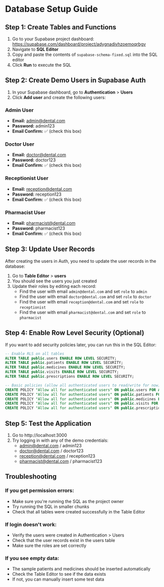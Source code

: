 # Database Setup Guide

## Step 1: Create Tables and Functions

1. Go to your Supabase project dashboard: https://supabase.com/dashboard/project/adygnadivhzoemoqrbgv
2. Navigate to **SQL Editor**
3. Copy and paste the contents of `supabase-schema-fixed.sql` into the SQL editor
4. Click **Run** to execute the SQL

## Step 2: Create Demo Users in Supabase Auth

1. In your Supabase dashboard, go to **Authentication** > **Users**
2. Click **Add user** and create the following users:

### Admin User
- **Email:** admin@dental.com
- **Password:** admin123
- **Email Confirm:** ✅ (check this box)

### Doctor User
- **Email:** doctor@dental.com
- **Password:** doctor123
- **Email Confirm:** ✅ (check this box)

### Receptionist User
- **Email:** reception@dental.com
- **Password:** reception123
- **Email Confirm:** ✅ (check this box)

### Pharmacist User
- **Email:** pharmacist@dental.com
- **Password:** pharmacist123
- **Email Confirm:** ✅ (check this box)

## Step 3: Update User Records

After creating the users in Auth, you need to update the user records in the database:

1. Go to **Table Editor** > **users**
2. You should see the users you just created
3. Update their roles by editing each record:
   - Find the user with email `admin@dental.com` and set `role` to `admin`
   - Find the user with email `doctor@dental.com` and set `role` to `doctor`
   - Find the user with email `reception@dental.com` and set `role` to `receptionist`
   - Find the user with email `pharmacist@dental.com` and set `role` to `pharmacist`

## Step 4: Enable Row Level Security (Optional)

If you want to add security policies later, you can run this in the SQL Editor:

```sql
-- Enable RLS on all tables
ALTER TABLE public.users ENABLE ROW LEVEL SECURITY;
ALTER TABLE public.patients ENABLE ROW LEVEL SECURITY;
ALTER TABLE public.medicines ENABLE ROW LEVEL SECURITY;
ALTER TABLE public.visits ENABLE ROW LEVEL SECURITY;
ALTER TABLE public.prescriptions ENABLE ROW LEVEL SECURITY;

-- Basic policies (allow all authenticated users to read/write for now)
CREATE POLICY "Allow all for authenticated users" ON public.users FOR ALL USING (auth.role() = 'authenticated');
CREATE POLICY "Allow all for authenticated users" ON public.patients FOR ALL USING (auth.role() = 'authenticated');
CREATE POLICY "Allow all for authenticated users" ON public.medicines FOR ALL USING (auth.role() = 'authenticated');
CREATE POLICY "Allow all for authenticated users" ON public.visits FOR ALL USING (auth.role() = 'authenticated');
CREATE POLICY "Allow all for authenticated users" ON public.prescriptions FOR ALL USING (auth.role() = 'authenticated');
```

## Step 5: Test the Application

1. Go to http://localhost:3000
2. Try logging in with any of the demo credentials:
   - admin@dental.com / admin123
   - doctor@dental.com / doctor123
   - reception@dental.com / reception123
   - pharmacist@dental.com / pharmacist123

## Troubleshooting

### If you get permission errors:
- Make sure you're running the SQL as the project owner
- Try running the SQL in smaller chunks
- Check that all tables were created successfully in the Table Editor

### If login doesn't work:
- Verify the users were created in Authentication > Users
- Check that the user records exist in the users table
- Make sure the roles are set correctly

### If you see empty data:
- The sample patients and medicines should be inserted automatically
- Check the Table Editor to see if the data exists
- If not, you can manually insert some test data
